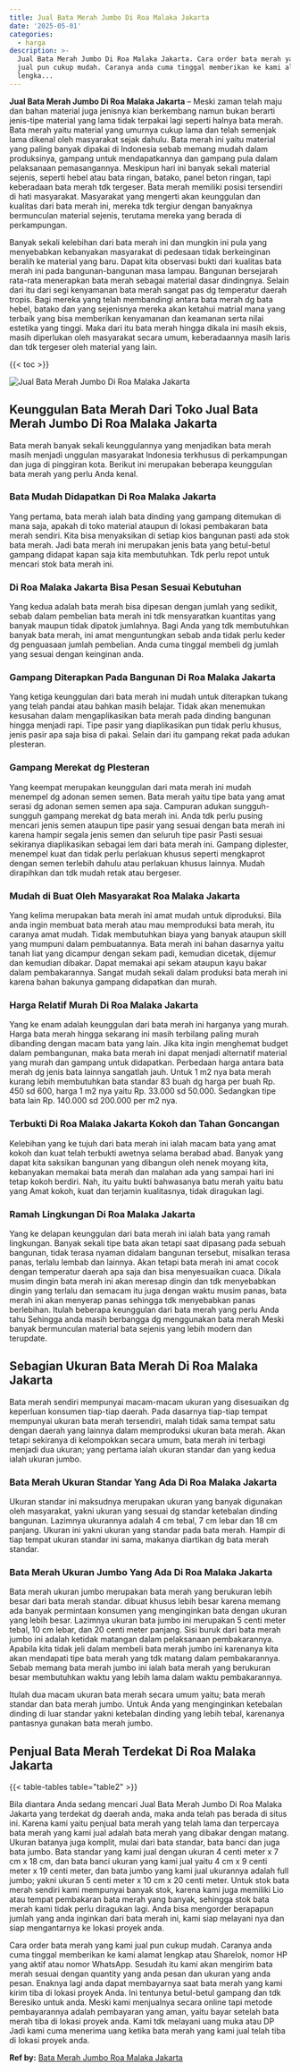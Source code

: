 ```yaml
---
title: Jual Bata Merah Jumbo Di Roa Malaka Jakarta
date: '2025-05-01'
categories:
  - harga
description: >-
  Jual Bata Merah Jumbo Di Roa Malaka Jakarta. Cara order bata merah yang kami
  jual pun cukup mudah. Caranya anda cuma tinggal memberikan ke kami alamat
  lengka...
---
```


**Jual Bata Merah Jumbo Di Roa Malaka Jakarta** – Meski zaman telah maju dan bahan material juga jenisnya kian berkembang namun bukan berarti jenis-tipe material yang lama tidak terpakai lagi seperti halnya bata merah. Bata merah yaitu material yang umurnya cukup lama dan telah semenjak lama dikenal oleh masyarakat sejak dahulu. Bata merah ini yaitu material yang paling banyak dipakai di Indonesia sebab memang mudah dalam produksinya, gampang untuk mendapatkannya dan gampang pula dalam pelaksanaan pemasangannya. Meskipun hari ini banyak sekali material sejenis, seperti hebel atau bata ringan, batako, panel beton ringan, tapi keberadaan bata merah tdk tergeser. Bata merah memiliki posisi tersendiri di hati masyarakat. Masyarakat yang mengerti akan keunggulan dan kualitas dari bata merah ini, mereka tdk tergiur dengan banyaknya bermunculan material sejenis, terutama mereka yang berada di perkampungan.

Banyak sekali kelebihan dari bata merah ini dan mungkin ini pula yang menyebabkan kebanyakan masyarakat di pedesaan tidak berkeinginan beralih ke material yang baru. Dapat kita observasi bukti dari kualitas bata merah ini pada bangunan-bangunan masa lampau. Bangunan bersejarah rata-rata menerapkan bata merah sebagai material dasar dindingnya. Selain dari itu dari segi kenyamanan bata merah sangat pas dg temperatur daerah tropis. Bagi mereka yang telah membandingi antara bata merah dg bata hebel, batako dan yang sejenisnya mereka akan ketahui matrial mana yang terbaik yang bisa memberikan kenyamanan dan keamanan serta nilai estetika yang tinggi. Maka dari itu bata merah hingga dikala ini masih eksis, masih diperlukan oleh masyarakat secara umum, keberadaannya masih laris dan tdk tergeser oleh material yang lain.

{{< toc >}}

![Jual Bata Merah Jumbo Di Roa Malaka Jakarta](/images/jual-bata-merah-36.png)

## Keunggulan Bata Merah Dari Toko Jual Bata Merah Jumbo Di Roa Malaka Jakarta

Bata merah banyak sekali keunggulannya yang menjadikan bata merah masih menjadi unggulan masyarakat Indonesia terkhusus di perkampungan dan juga di pinggiran kota. Berikut ini merupakan beberapa keunggulan bata merah yang perlu Anda kenal.

### Bata Mudah Didapatkan Di Roa Malaka Jakarta

Yang pertama, bata merah ialah bata dinding yang gampang ditemukan di mana saja, apakah di toko material ataupun di lokasi pembakaran bata merah sendiri. Kita bisa menyaksikan di setiap kios bangunan pasti ada stok bata merah. Jadi bata merah ini merupakan jenis bata yang betul-betul gampang didapat kapan saja kita membutuhkan. Tdk perlu repot untuk mencari stok bata merah ini.

### Di Roa Malaka Jakarta Bisa Pesan Sesuai Kebutuhan

Yang kedua adalah bata merah bisa dipesan dengan jumlah yang sedikit, sebab dalam pembelian bata merah ini tdk mensyaratkan kuantitas yang banyak maupun tidak dipatok jumlahnya. Bagi Anda yang tdk membutuhkan banyak bata merah, ini amat menguntungkan sebab anda tidak perlu keder dg penguasaan jumlah pembelian. Anda cuma tinggal membeli dg jumlah yang sesuai dengan keinginan anda.

### Gampang Diterapkan Pada Bangunan Di Roa Malaka Jakarta

Yang ketiga keunggulan dari bata merah ini mudah untuk diterapkan tukang yang telah pandai atau bahkan masih belajar. Tidak akan menemukan kesusahan dalam mengaplikasikan bata merah pada dinding bangunan hingga menjadi rapi. Tipe pasir yang diaplikasikan pun tidak perlu khusus, jenis pasir apa saja bisa di pakai. Selain dari itu gampang rekat pada adukan plesteran.

### Gampang Merekat dg Plesteran

Yang keempat merupakan keunggulan dari mata merah ini mudah menempel dg adonan semen semen. Bata merah yaitu tipe bata yang amat serasi dg adonan semen semen apa saja. Campuran adukan sungguh-sungguh gampang merekat dg bata merah ini. Anda tdk perlu pusing mencari jenis semen ataupun tipe pasir yang sesuai dengan bata merah ini karena hampir segala jenis semen dan seluruh tipe pasir Pasti sesuai sekiranya diaplikasikan sebagai lem dari bata merah ini. Gampang diplester, menempel kuat dan tidak perlu perlakuan khusus seperti mengkaprot dengan semen terlebih dahulu atau perlakuan khusus lainnya. Mudah dirapihkan dan tdk mudah retak atau bergeser.

### Mudah di Buat Oleh Masyarakat Roa Malaka Jakarta

Yang kelima merupakan bata merah ini amat mudah untuk diproduksi. Bila anda ingin membuat bata merah atau mau memproduksi bata merah, itu caranya amat mudah. Tidak membutuhkan biaya yang banyak ataupun skill yang mumpuni dalam pembuatannya. Bata merah ini bahan dasarnya yaitu tanah liat yang dicampur dengan sekam padi, kemudian dicetak, dijemur dan kemudian dibakar. Dapat memakai api sekam ataupun kayu bakar dalam pembakarannya. Sangat mudah sekali dalam produksi bata merah ini karena bahan bakunya gampang didapatkan dan murah.

### Harga Relatif Murah Di Roa Malaka Jakarta

Yang ke enam adalah keunggulan dari bata merah ini harganya yang murah. Harga bata merah hingga sekarang ini masih terbilang paling murah dibanding dengan macam bata yang lain. Jika kita ingin menghemat budget dalam pembangunan, maka bata merah ini dapat menjadi alternatif material yang murah dan gampang untuk didapatkan. Perbedaan harga antara bata merah dg jenis bata lainnya sangatlah jauh. Untuk 1 m2 nya bata merah kurang lebih membutuhkan bata standar 83 buah dg harga per buah Rp. 450 sd 600, harga 1 m2 nya yaitu Rp. 33.000 sd 50.000. Sedangkan tipe bata lain Rp. 140.000 sd 200.000 per m2 nya.

### Terbukti Di Roa Malaka Jakarta Kokoh dan Tahan Goncangan

Kelebihan yang ke tujuh dari bata merah ini ialah macam bata yang amat kokoh dan kuat telah terbukti awetnya selama berabad abad. Banyak yang dapat kita saksikan bangunan yang dibangun oleh nenek moyang kita, kebanyakan memakai bata merah dan malahan ada yang sampai hari ini tetap kokoh berdiri. Nah, itu yaitu bukti bahwasanya batu merah yaitu batu yang Amat kokoh, kuat dan terjamin kualitasnya, tidak diragukan lagi.

### Ramah Lingkungan Di Roa Malaka Jakarta

Yang ke delapan keunggulan dari bata merah ini ialah bata yang ramah lingkungan. Banyak sekali tipe bata akan tetapi saat dipasang pada sebuah bangunan, tidak terasa nyaman didalam bangunan tersebut, misalkan terasa panas, terlalu lembab dan lainnya. Akan tetapi bata merah ini amat cocok dengan temperatur daerah apa saja dan bisa menyesuaikan cuaca. Dikala musim dingin bata merah ini akan meresap dingin dan tdk menyebabkan dingin yang terlalu dan semacam itu juga dengan waktu musim panas, bata merah ini akan menyerap panas sehingga tdk menyebabkan panas berlebihan. Itulah beberapa keunggulan dari bata merah yang perlu Anda tahu Sehingga anda masih berbangga dg menggunakan bata merah Meski banyak bermunculan material bata sejenis yang lebih modern dan terupdate.

## Sebagian Ukuran Bata Merah Di Roa Malaka Jakarta

Bata merah sendiri mempunyai macam-macam ukuran yang disesuaikan dg keperluan konsumen tiap-tiap daerah. Pada dasarnya tiap-tiap tempat mempunyai ukuran bata merah tersendiri, malah tidak sama tempat satu dengan daerah yang lainnya dalam memproduksi ukuran bata merah. Akan tetapi sekiranya di kelompokkan secara umum, bata merah ini terbagi menjadi dua ukuran; yang pertama ialah ukuran standar dan yang kedua ialah ukuran jumbo.

### Bata Merah Ukuran Standar Yang Ada Di Roa Malaka Jakarta

Ukuran standar ini maksudnya merupakan ukuran yang banyak digunakan oleh masyarakat, yakni ukuran yang sesuai dg standar ketebalan dinding bangunan. Lazimnya ukurannya adalah 4 cm tebal, 7 cm lebar dan 18 cm panjang. Ukuran ini yakni ukuran yang standar pada bata merah. Hampir di tiap tempat ukuran standar ini sama, makanya diartikan dg bata merah standar.

### Bata Merah Ukuran Jumbo Yang Ada Di Roa Malaka Jakarta

Bata merah ukuran jumbo merupakan bata merah yang berukuran lebih besar dari bata merah standar. dibuat khusus lebih besar karena memang ada banyak permintaan konsumen yang menginginkan bata dengan ukuran yang lebih besar. Lazimnya ukuran bata jumbo ini merupakan 5 centi meter tebal, 10 cm lebar, dan 20 centi meter panjang. Sisi buruk dari bata merah jumbo ini adalah ketidak matangan dalam pelaksanaan pembakarannya. Apabila kita tidak jeli dalam membeli bata merah jumbo ini karenanya kita akan mendapati tipe bata merah yang tdk matang dalam pembakarannya. Sebab memang bata merah jumbo ini ialah bata merah yang berukuran besar membutuhkan waktu yang lebih lama dalam waktu pembakarannya.

Itulah dua macam ukuran bata merah secara umum yaitu; bata merah standar dan bata merah jumbo. Untuk Anda yang menginginkan ketebalan dinding di luar standar yakni ketebalan dinding yang lebih tebal, karenanya pantasnya gunakan bata merah jumbo.

## Penjual Bata Merah Terdekat Di Roa Malaka Jakarta

{{< table-tables table="table2" >}}

Bila diantara Anda sedang mencari Jual Bata Merah Jumbo Di Roa Malaka Jakarta yang terdekat dg daerah anda, maka anda telah pas berada di situs ini. Karena kami yaitu penjual bata merah yang telah lama dan terpercaya bata merah yang kami jual adalah bata merah yang dibakar dengan matang. Ukuran batanya juga komplit, mulai dari bata standar, bata banci dan juga bata jumbo. Bata standar yang kami jual dengan ukuran 4 centi meter x 7 cm x 18 cm, dan bata banci ukuran yang kami jual yaitu 4 cm x 9 centi meter x 19 centi meter, dan bata jumbo yang kami jual ukurannya adalah full jumbo; yakni ukuran 5 centi meter x 10 cm x 20 centi meter. Untuk stok bata merah sendiri kami mempunyai banyak stok, karena kami juga memiliki Lio atau tempat pembakaran bata merah yang banyak, sehingga stok bata merah kami tidak perlu diragukan lagi. Anda bisa mengorder berapapun jumlah yang anda inginkan dari bata merah ini, kami siap melayani nya dan siap mengantarnya ke lokasi proyek anda.

Cara order bata merah yang kami jual pun cukup mudah. Caranya anda cuma tinggal memberikan ke kami alamat lengkap atau Sharelok, nomor HP yang aktif atau nomor WhatsApp. Sesudah itu kami akan mengirim bata merah sesuai dengan quantity yang anda pesan dan ukuran yang anda pesan. Enaknya lagi anda dapat membayarnya saat bata merah yang kami kirim tiba di lokasi proyek Anda. Ini tentunya betul-betul gampang dan tdk Beresiko untuk anda. Meski kami menjualnya secara online tapi metode pembayarannya adalah pembayaran yang aman, yaitu bayar setelah bata merah tiba di lokasi proyek anda. Kami tdk melayani uang muka atau DP Jadi kami cuma menerima uang ketika bata merah yang kami jual telah tiba di lokasi proyek anda.

**Ref by:** [Bata Merah Jumbo Roa Malaka Jakarta](https://id.wikipedia.org/wiki/Bata)
